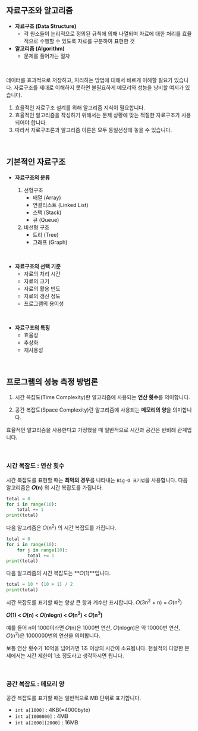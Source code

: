 ## 자료구조와 알고리즘

- **자료구조 (Data Structure)**
  - 각 원소들이 논리적으로 정의된 규칙에 의해 나열되며 자료에 대한 처리를 효율적으로 수행할 수 있도록 자료를 구분하여 표현한 것
- **알고리즘 (Algorithm)**
  - 문제를 풀어가는 절차

<br>

데이터를 효과적으로 저장하고, 처리하는 방법에 대해서 바르게 이해할 필요가 있습니다. 자료구조를 제대로 이해하지 못하면 불필요하게 메모리와 성능을 낭비할 여지가 있습니다.

1. 효율적인 자료구조 설계를 위해 알고리즘 지식이 필요합니다.
2. 효율적인 알고리즘을 작성하기 위해서는 문제 상황에 맞는 적절한 자료구조가 사용되어야 합니다.
3. 따라서 자료구조론과 알고리즘 이론은 모두 동일선상에 놓을 수 있습니다.

<br>

## 기본적인 자료구조

- **자료구조의 분류**

  1. 선형구조
     - 배열 (Array)
     - 연결리스트 (Linked List)
     - 스택 (Stack)
     - 큐 (Queue)
  2. 비선형 구조
     - 트리 (Tree)
     - 그래프 (Graph)

<br>

- **자료구조의 선택 기준**
  - 자료의 처리 시간
  - 자료의 크기
  - 자료의 활용 빈도
  - 자료의 갱신 정도
  - 프로그램의 용이성

<br>

- **자료구조의 특징**
  - 효율성
  - 추상화
  - 재사용성

<br>

## 프로그램의 성능 측정 방법론

1. 시간 복잡도(Time Complexity)란 알고리즘에 사용되는 **연산 횟수**를 의미합니다.

2. 공간 복잡도(Space Complexity)란 알고리즘에 사용되는 **메모리의 양**을 의미합니다.

효율적인 알고리즘을 사용한다고 가정했을 때 일반적으로 시간과 공간은 반비례 관계입니다.

<br>

### 시간 복잡도 : 연산 횟수

시간 복잡도를 표현할 때는 **최악의 경우**를 나타내는 `Big-O 표기법`을 사용합니다. 다음 알고리즘은 **𝑂(n)** 의 시간 복잡도를 가집니다.

```python
total = 0
for i in range(10):
    total += 1
print(total)
```

다음 알고리즘은 𝑂(n<sup>2</sup>) 의 시간 복잡도를 가집니다.

```python
total = 0
for i in range(10):
    for j in range(10):
        total += 1
print(total)
```

다음 알고리즘의 시간 복잡도는 **𝑂(1)**입니다.

```python
total = 10 * (10 + 1) / 2
print(total)
```

시간 복잡도를 표기할 때는 항상 큰 항과 계수만 표시합니다.
𝑂(3n<sup>2</sup> + n) = 𝑂(n<sup>2</sup>)

**𝑂(1) < 𝑂(n) < 𝑂(nlogn) < 𝑂(n<sup>2</sup>) < 𝑂(n<sup>3</sup>)**

예를 들어 n이 1000이라면 𝑂(n)은 1000번 연산, 𝑂(nlogn)은 약 10000번 연산, 𝑂(n<sup>2</sup>)은 1000000번의 연산을 의미합니다.

보통 연산 횟수가 10억을 넘어가면 1초 이상의 시간이 소요됩니다. 현실적의 다양한 문제에서는 시간 제한이 1초 정도라고 생각하시면 됩니다.

<br>

### 공간 복잡도 : 메모리 양

공간 복잡도를 표기할 때는 일반적으로 MB 단위로 표기합니다.

- `int a[1000]` : 4KB(=4000byte)
- `int a[1000000]` : 4MB
- `int a[2000][2000]` : 16MB
